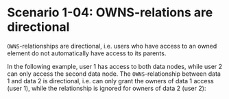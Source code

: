 # Scenario 1-04: OWNS-relations are directional

`OWNS`-relationships are directional, i.e. users who have access to an owned element do not automatically have access to
its parents.

In the following example, user 1 has access to both data nodes, while user 2 can only access the second data node. The
`OWNS`-relationship between data 1 and data 2 is directional, i.e. can only grant the owners of data 1 access (user 1),
while the relationship is ignored for owners of data 2 (user 2):

<div id="graph" class="graph-container" style="height:400px"></div>

<script>
renderGraph(document.getElementById('graph'), {
  nodes: [
    { id: 'user1', ...userNode, label: 'User 1' },
    { id: 'user2', ...userNode, label: 'User 2' },
    { id: 'data1', ...dataNode, label: 'Data 1' },
    { id: 'data2', ...dataNode, label: 'Data 2' },
  ],
  edges: [
    { source: 'user1', target: 'data1', label: 'OWNS' },
    { source: 'data1', target: 'data2', label: 'OWNS' },
    { source: 'user2', target: 'data2', label: 'OWNS' },
  ]
});
</script>
